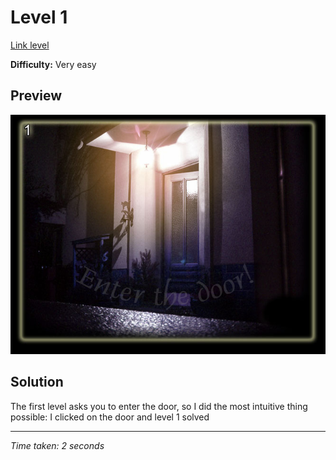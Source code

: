 # Level 1

[Link level](https://notpron.com/notpron/levelone.htm)

**Difficulty:** Very easy

## Preview
![Level 1](../images/level1.png)

## Solution
The first level asks you to enter the door, so I did the most intuitive thing possible: I clicked on the door and level 1 solved

---


_Time taken: 2 seconds_
